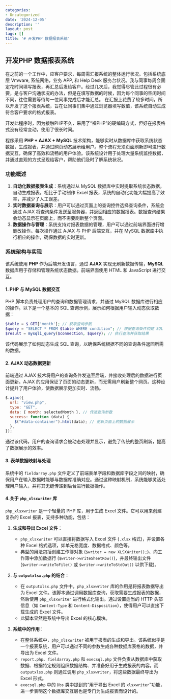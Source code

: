 ```yaml
---
categories:
- Uncategorized
date: '2024-12-05'
description: ''
layout: post
tags: []
title: '# 开发PHP 数据报表系统'
---
```


## 开发PHP 数据报表系统

在之前的一个工作中，应客户要求，每周需汇报系统的整体运行状况。包括系统底层 Vmware, 系统网络，业务 APP, 和 Help Desk 服务台状况。我与同事每周会固定花时间填写报表，再汇总后发给客户。经过几次后，我觉得尽管此过程很有必要，是与客户沟通状况的办法，但是在填写数据的时候，因为每个同事的空闲时间不同，往往需要等待每一位同事完成后才能汇总。 在汇报上花费了较多时间，所以开发了这个报表系统，旨在让同事们集中通过浏览器填写数值，该系统自动生成符合客户要求的格式报表。

开发此程序时，因为接触PHP不久，采用了“裸PHP”的硬编码方式，但好在报表格式没有经常变动，使用了很长时间。

程序采用 **PHP + AJAX + MySQL** 技术架构，能够实时从数据库中获取系统状态数据，生成报表，并通过网页动态展示给用户。整个流程无须页面刷新即可进行数据交互，确保了高效和流畅的用户体验。该系统设计用于处理大量系统监控数据，并通过直观的方式呈现给客户，帮助他们及时了解系统状况。

### 功能概述

1. **自动化数据报表生成**：系统通过从 MySQL 数据库中实时提取系统状态数据，自动生成报表。相比于手动制作 Excel 报表，系统的自动化功能大幅提高了效率，并减少了人工误差。
2. **实时数据查询与展示**：用户可以通过页面上的查询控件选择查询条件，系统会通过 AJAX 将查询条件发送至服务器，并返回相应的数据报表。数据查询结果会动态显示在页面上，而不需要刷新整个页面。
3. **数据操作与管理**：系统支持对报表数据的管理，用户可以通过前端界面进行增删改操作。每次操作通过 AJAX 与 PHP 后端交互，并在 MySQL 数据库中执行相应的操作，确保数据的实时更新。

### 系统架构与实现

该系统使用 **PHP** 作为后端开发语言，通过 **AJAX** 实现无刷新数据传输，**MySQL** 数据库用于存储和管理系统状态数据。前端界面使用 HTML 和 JavaScript 进行交互。

#### 1. **PHP 与 MySQL 数据交互**

PHP 脚本负责处理用户的查询和数据管理请求，并通过 MySQL 数据库进行相应的操作。以下是一个基本的 SQL 查询示例，展示如何根据用户输入动态获取数据：

```php
$table = $_GET['month']; // 获取查询参数
$query = "SELECT * FROM $table WHERE condition"; // 根据查询条件构建 SQL
$result = mysqli_query($connection, $query); // 执行查询并获取结果
```

该代码展示了如何动态生成 SQL 查询，以确保系统根据不同的查询条件返回所需的数据。

#### 2. **AJAX 动态数据更新**

前端通过 AJAX 技术将用户的查询条件发送至后端，并接收处理后的数据进行页面更新。AJAX 的应用保证了页面的动态更新，而无需用户刷新整个网页。这种设计提升了用户体验，使数据展示更加实时、流畅。

```javascript
$.ajax({
  url: "view.php",
  type: "GET",
  data: { month: selectedMonth }, // 传递查询参数
  success: function (data) {
    $("#data-container").html(data); // 更新页面上的数据展示
  },
});
```

通过该代码，用户的查询请求会被动态处理并显示，避免了传统的整页刷新，提高了数据展示的效率。

#### 3. **表单数据映射与处理**

系统中的 `fieldarray.php` 文件定义了前端表单字段和数据库字段之间的映射，确保用户在输入数据时能够与数据库准确对应。通过这种映射机制，系统能够灵活处理用户输入，并将其无缝传递到后台进行数据操作。

#### 4.关于 `php_xlsxwriter` 库

`php_xlsxwriter` 是一个轻量的 PHP 库，用于生成 Excel 文件。它可以用来创建复杂的 Excel 报表，支持多种功能，包括：

1. **生成和导出 Excel 文件**：

   - `php_xlsxwriter` 可以直接将数据写入 Excel 文件 (`.xlsx` 格式)，并设置各种 Excel 格式选项，如单元格宽度、数据格式、颜色等。
   - 典型的用法包括创建工作簿对象 (`$writer = new XLSXWriter();`)、向工作簿中添加数据行 (`$writer->writeSheetRow()`)，并最终输出文件 (`$writer->writeToFile()` 或 `$writer->writeToStdOut()` 以供下载)。
2. **与 `outputxlsx.php` 的结合**：

   - 在 `outputxlsx.php` 文件中，`php_xlsxwriter` 库的作用是将报表数据导出为 Excel 文件。该脚本通过调用数据库查询，获取需要生成报表的数据，然后使用 `php_xlsxwriter` 进行格式化输出。通过设置适当的 HTTP 头部信息（如 `Content-Type` 和 `Content-Disposition`），使得用户可以直接下载生成的 Excel 文件。
   - 此脚本显然是系统中导出 Excel 的核心模块。
3. **系统中的作用**：

   - 在整体系统中，`php_xlsxwriter` 被用于报表的生成和导出。该系统似乎是一个报表系统，用户可以通过不同的参数生成各种数据库表格的数据，并导出为 Excel 文件。
   - `report.php`、`fieldarray.php` 和 `execsql.php` 文件负责从数据库中获取数据、根据特定规则组织数据结构、并准备好用于生成报表的内容。而 `outputxlsx.php` 则通过调用 `php_xlsxwriter`，将这些数据最终导出为 Excel 形式。
   - `execsql.php` 中的 `Dbs` 类中提到的“用于导出 Excel 的 `xlsxwriter`”功能，进一步表明这个数据库交互层也是专门为生成报表而设计的。
